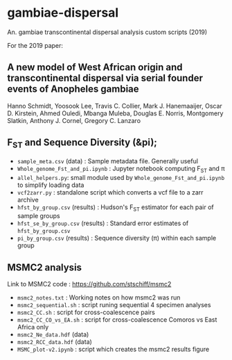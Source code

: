 # gambiae-dispersal
An. gambiae transcontinental dispersal analysis custom scripts (2019)

For the 2019 paper:
## A new model of West African origin and transcontinental dispersal via serial founder events of Anopheles gambiae

Hanno Schmidt, Yoosook Lee, Travis C. Collier, Mark J. Hanemaaijer, Oscar D. Kirstein, Ahmed Ouledi,
Mbanga Muleba, Douglas E. Norris, Montgomery Slatkin, Anthony J. Cornel, Gregory C. Lanzaro

## F<sub>ST</sub> and Sequence Diversity (&pi);
- `sample_meta.csv` (data) : Sample metadata file.  Generally useful
- `Whole_genome_Fst_and_pi.ipynb` : Jupyter notebook computing F<sub>ST</sub> and &pi;
- `allel_helpers.py`: small module used by `Whole_genome_Fst_and_pi.ipynb` to simplify loading data
- `vcf2zarr.py` : standalone script which converts a vcf file to a zarr archive
- `hfst_by_group.csv` (results) : Hudson's F<sub>ST</sub> estimator for each pair of sample groups
- `hfst_se_by_group.csv` (results) : Standard error estimates of `hfst_by_group.csv`
- `pi_by_group.csv` (results) : Sequence diversity (&pi;) within each sample group

## MSMC2 analysis
Link to MSMC2 code : https://github.com/stschiff/msmc2
- `msmc2_notes.txt` : Working notes on how msmc2 was run
- `msmc2_sequential.sh` : script runing sequential 4 specimen analyses
- `msmc2_CC.sh` : script for cross-coalescence pairs
- `msmc2_CC_CO_vs_EA.sh` : script for cross-coalescence Comoros vs East Africa only
- `msmc2_Ne_data.hdf` (data) 
- `msmc2_RCC_data.hdf` (data) 
- `MSMC_plot-v2.ipynb` : script which creates the msmc2 results figure


